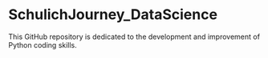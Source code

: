 # SchulichJourney_DataScience
This GitHub repository is dedicated to the development and improvement of Python coding skills.
